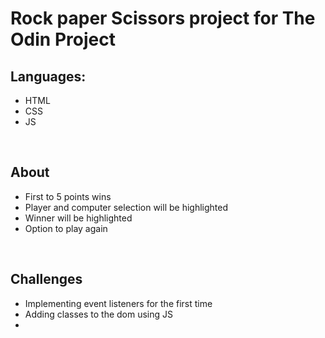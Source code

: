 <h1>Rock paper Scissors project for The Odin Project </h1>

<h2>Languages:</h2>
<ul>
    <li>HTML</li>
    <li>CSS</li>
    <li>JS</li>
</ul>

<br>

<h2>About</h2>
<ul>
    <li>First to 5 points wins</li>
    <li>Player and computer selection will be highlighted</li>
    <li>Winner will be highlighted</li>
    <li>Option to play again</li>
</ul>

<br>

<h2>Challenges</h2>
<ul>
    <li>Implementing event listeners for the first time</li>
    <li>Adding classes to the dom using JS</li>
    <li></li>
</ul>

